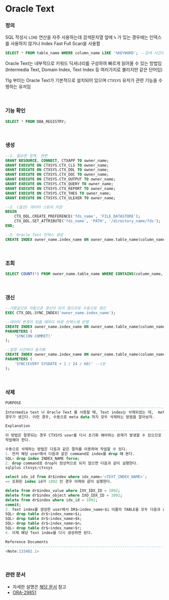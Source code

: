 Oracle Text
===

### 정의
SQL 작성시 `LIKE` 연산을 자주 사용하는데 검색문자열 앞에 `%` 가 있는 경우에는 인덱스를 사용하지 않거나 Index Fast Full Scan을 사용함
```sql
SELECT * FROM table_name WHERE column_name LIKE '%KEYWORD'; --검색 시간이 오래 걸림
```

Oracle Text는 내부적으로 키워드 딕셔너리를 구성하여 빠르게 읽어올 수 있는 방법임 (Intermedia Text, Domain Index, Text Index 등 여러가지로 불리지만 같은 단어임)

11g 부터는 Oracle Text가 기본적으로 설치되어 있으며 `CTXSYS` 유저가 관련 기능을 수행하는 유저임

<br>

### 기능 확인
```sql
SELECT * FROM DBA_REGISTRY;
```

<br>

### 생성
```sql
--1. 필요한 정책, 권한
GRANT RESOURCE, CONNECT, CTXAPP TO owner_name;
GRANT EXECUTE ON CTXSYS.CTX_CLS TO owner_name;
GRANT EXECUTE ON CTXSYS.CTX_DDL TO owner_name;
GRANT EXECUTE ON CTXSYS.CTX_DOC TO owner_name;
GRANT EXECUTE ON CTXSYS.CTX_OUTPUT TO owner_name;
GRANT EXECUTE ON CTXSYS.CTX_QUERY TO owner_name;
GRANT EXECUTE ON CTXSYS.CTX_REPORT TO owner_name;
GRANT EXECUTE ON CTXSYS.CTX_THES TO owner_name;
GRANT EXECUTE ON CTXSYS.CTX_ULEXER TO owner_name;

--2. (옵션) 데이터 스토어 지정
BEGIN
    CTX_DDL.CREATE_PREFERENCE('fds_name', 'FILE_DATASTORE');
    CTX_DDL.SET_ATTRIBUTE('fds_name', 'PATH', '/directory_name/fds');
END;

--3. Oracle Text 인덱스 생성
CREATE INDEX owner_name.index_name ON owner_name.table_name(column_name) INDEXTYPE IS CTXSYS.CONTEXT;
```

<br>

### 조회
```sql
SELECT COUNT(*) FROM owner_name.table_name WHERE CONTAINS(column_name, '%KEYWORD') > 0;
```

<br>

### 갱신
```sql
--기본값으로 자동으로 갱신이 되지 않으므로 수동으로 갱신
EXEC CTX_DDL.SYNC_INDEX('owner_name.index_name');

--데이터 변경이 있을 때마다 바로 인덱스에 반영
CREATE INDEX owner_name.index_name ON owner_name.table_name(column_name) INDEXTYPE IS CTXSYS.CONTEXT
PARAMETERS (
    'SYNC(ON COMMIT)'
);

--일정 시간마다 동기화
CREATE INDEX owner_name.index_name ON owner_name.table_name(column_name) INDEXTYPE IS CTXSYS.CONTEXT
PARAMETERS (
    'SYNC(EVERY SYSDATE + 1 / 24 / 60)' --1분
);
```

<br>

### 삭제
```sql
PURPOSE
--------------------------------------------------------------------------------------------------
Intermedia text 나 Oracle Text 를 사용할 때, Text index는 삭제되었는 데,  meta data가 삭제되지 않은
경우가 생긴다. 이런 경우, 수동으로 meta data 까지 모두 삭제하는 방법을 알아보자.

Explanation
--------------------------------------------------------------------------------------------------
이 방법은 잘못되는 경우 CTXSYS user를 다시 초기화 해야하는 문제가 발생할 수 있으므로 이를 감안하여
작업해야 한다.

수동으로 삭제하는 방법은 다음과 같은 절차를 이용하여 작업할 수 있다.
1. 먼저 해당 user에서 다음과 같은 command로 index를 drop 해 본다.
SQL> drop index INDEX_NAME force;
2. drop command로 drop이 정상적으로 되지 않으면 다음과 같이 실행한다.
sqlplus ctxsys/ctxsys

select idx_id from dr$index where idx_name='<TEXT_INDEX_NAME>';
=> 조회된 index id가 1092 인 경우 아래와 같이 실행한다.

delete from dr$index_value where IXV_IDX_ID = 1092;
delete from dr$index_object where IXO_IDX_ID = 1092;
delete from dr$index where idx_id = 1092;
commit;
3. Text index를 생성한 user에서 DR$<index_name>$i 이름의 TABLE을 모두 다음과 같이 drop한다.
SQL> drop table dr$<index_name>$i;
SQL> drop table dr$<index_name>$k;
SQL> drop table dr$<index_name>$n;
SQL> drop table dr$<index_name>$r;
4. 이제 해당 Text index를 다시 생성하면 된다.

Reference Documents
--------------------------------------------------------------------------------------------------
<Note:133482.1>
```

<br>

### 관련 문서
* 자세한 설명은 [해당 문서](./description.md) 참고
* [ORA-29851](../../error/29851.md)

<br>
